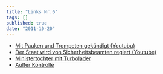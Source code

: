 ```yaml
---
title: "Links Nr.6"
tags: []
published: true
date: "2011-10-20"
---
```


- [Mit Pauken und Trompeten gekündigt (Youtubu)](http://www.youtube.com/watch?v=9A4UGtM4hDQ)
- [Der Staat wird von Sicherheitsbeamten regiert (Youtube)](http://www.youtube.com/watch?v=WduKj0KXBiA)
- [Ministertochter mit Turbolader](http://www.sueddeutsche.de/bayern/blitzkarriere-in-der-csu-ministertochter-mit-turbolader-1.1166806)
- [Außer Kontrolle](http://www.faz.net/aktuell/feuilleton/debatten/digitales-denken/staatstrojaner-ausser-kontrolle-11497401.html)

